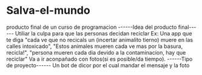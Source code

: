# Salva-el-mundo
producto final de un curso de programacion
------Idea del producto final------
Utiliar la culpa para que las personas decidan reciclar
Ex: Una app que te diga "cada ve que no recicals un (incertar animalito tierno) muere en las calles intoxicado", "Estos animales mueren cada ve mas por la basura, recicla!", "persona mueren cada dia devido a la contaminacion, hay que reciclar"
Va a ir aconpañado con fotos(si es posible/da tiempo).
------Tipo de proyecto------
Un bot de dicor por el cual mandar el mensaje y la foto
